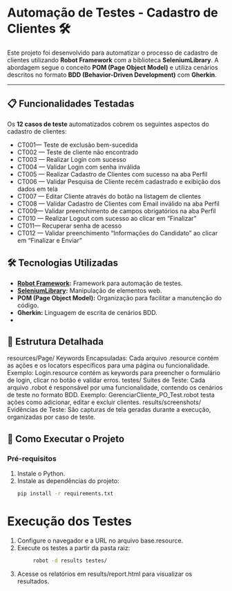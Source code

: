 # Automação de Testes - Cadastro de Clientes 🛠️

Este projeto foi desenvolvido para automatizar o processo de cadastro de clientes utilizando **Robot Framework** com a biblioteca **SeleniumLibrary**. A abordagem segue o conceito **POM (Page Object Model)** e utiliza cenários descritos no formato **BDD (Behavior-Driven Development)** com **Gherkin**.

---

## 📋 Funcionalidades Testadas

Os **12 casos de teste** automatizados cobrem os seguintes aspectos do cadastro de clientes:
  
   * CT001— Teste de exclusão bem-sucedida
   * CT002 — Teste de cliente não encontrado
   * CT003 — Realizar Login com sucesso
   * CT004 — Validar Login com senha inválida
   * CT005 — Realizar Cadastro de Clientes com sucesso na aba Perfil
   * CT006 — Validar Pesquisa de Cliente recém cadastrado e exibição dos dados em tela
   * CT007 — Editar Cliente através do botão na listagem de clientes
   * CT008 — Validar Cadastro de Clientes com Email inválido na aba Perfil
   * CT009— Validar preenchimento  de campos obrigatórios na aba Perfil
   * CT010 — Realizar Logout com sucesso ao clicar em “Finalizar”
   * CT011— Recuperar senha de acesso
   * CT012 — Validar preenchimento “Informações do Candidato” ao clicar em “Finalizar e Enviar”

## 🛠️ Tecnologias Utilizadas

- **[Robot Framework](https://robotframework.org/):** Framework para automação de testes.  
- **[SeleniumLibrary](https://robotframework.org/SeleniumLibrary/):** Manipulação de elementos web.  
- **POM (Page Object Model):** Organização para facilitar a manutenção do código.  
- **Gherkin:** Linguagem de escrita de cenários BDD.
- 
## 📖 Estrutura Detalhada

resources/Page/
Keywords Encapsuladas: Cada arquivo .resource contém as ações e os locators específicos para uma página ou funcionalidade.
Exemplo:
Login.resource contém as keywords para preencher o formulário de login, clicar no botão e validar erros.
testes/
Suites de Teste: Cada arquivo .robot é responsável por uma funcionalidade, contendo os cenários de teste no formato BDD.
Exemplo:
GerenciarCliente_PO_Test.robot testa ações como adicionar, editar e excluir clientes.
results/screenshots/
Evidências de Teste: São capturas de tela geradas durante a execução, organizadas por caso de teste.


## 🚀 Como Executar o Projeto

### Pré-requisitos

1. Instale o Python.  
2. Instale as dependências do projeto:  
   ```bash
   pip install -r requirements.txt

  # Execução dos Testes
  
1. Configure o navegador e a URL no arquivo base.resource.
2. Execute os testes a partir da pasta raiz:
   ```bash
        robot -d results testes/

3. Acesse os relatórios em results/report.html para visualizar os resultados.




